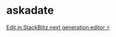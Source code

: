 # askadate

[Edit in StackBlitz next generation editor ⚡️](https://stackblitz.com/~/github.com/ksanjeev284/askadate)